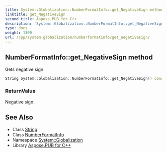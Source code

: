 ```yaml
---
title: System::Globalization::NumberFormatInfo::get_NegativeSign method
linktitle: get_NegativeSign
second_title: Aspose.PUB for C++
description: 'System::Globalization::NumberFormatInfo::get_NegativeSign method. Gets negative sign in C++.'
type: docs
weight: 1500
url: /cpp/system.globalization/numberformatinfo/get_negativesign/
---
```

## NumberFormatInfo::get_NegativeSign method


Gets negative sign.

```cpp
String System::Globalization::NumberFormatInfo::get_NegativeSign() const
```


### ReturnValue

Negative sign.

## See Also

* Class [String](../../../system/string/)
* Class [NumberFormatInfo](../)
* Namespace [System::Globalization](../../)
* Library [Aspose.PUB for C++](../../../)
